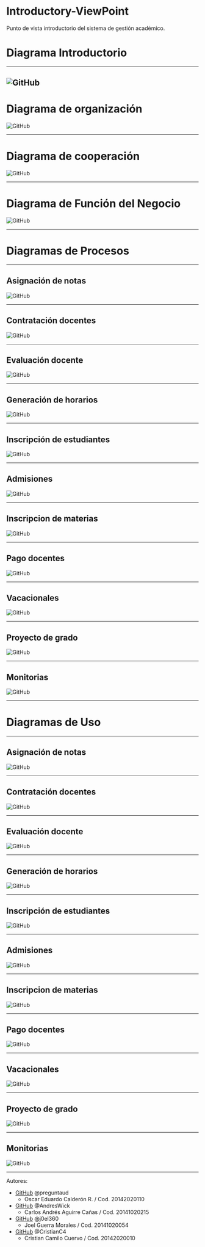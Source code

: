 # Introductory-ViewPoint
Punto de vista introductorio del sistema de gestión académico.


# Diagrama Introductorio
---

 ![GitHub](/Introduction%20ViewPoint.jpg)
 ---
 # Diagrama de organización
 
  ![GitHub](/Model%20from%20the%20organization.jpg)
 
 ---
 # Diagrama de cooperación
 ![GitHub](/co-operation.bmp)
 
 ---
  # Diagrama de Función del Negocio
 ![GitHub](/BusinessFunctions.png)
 
 ---
  # Diagramas de Procesos 
  ---
  ## Asignación de notas
 ![GitHub](/Asignacion%20notas.JPG)
 
 ---
  ## Contratación docentes
 ![GitHub](/Contratacion%20docentes.JPG)
 
 ---
  ## Evaluación docente
 ![GitHub](/Evaluacion%20docente.JPG)
 
 ---
  ## Generación de horarios
 ![GitHub](/Generacion%20horarios.JPG)
 
 ---
  ## Inscripción de estudiantes
 ![GitHub](/Inscripcion%20estudiantes.JPG)
 
 ---
  ## Admisiones
 ![GitHub](/Gestion%20Admision.JPG)
 
 ---
  ## Inscripcion de materias
 ![GitHub](/Inscripcion%20materias.JPG)
 
 ---
  ## Pago docentes
 ![GitHub](/Pago%20docentes.JPG)
 
 ---
  ## Vacacionales
 ![GitHub](/Vacacionales.JPG)
 
 ---
  ## Proyecto de grado
 ![GitHub](/Proyecto%20de%20grado.JPG)
 
 ---
  ## Monitorias
 ![GitHub](/Monitorias.JPG)
 
 ---
  # Diagramas de Uso
  ---
  ## Asignación de notas
 ![GitHub](/Asignacion%20notas.JPG)
 
 ---
  ## Contratación docentes
 ![GitHub](/SerContratacion.JPG)
 
 ---
  ## Evaluación docente
 ![GitHub](/SerEvaluacion.JPG)
 
 ---
  ## Generación de horarios
 ![GitHub](/SerHorarios.JPG)
 
 ---
  ## Inscripción de estudiantes
 ![GitHub](/SerInscripciones.JPG)
 
 ---
  ## Admisiones
 ![GitHub](/SerAdmisiones.JPG)
 
 ---
  ## Inscripcion de materias
 ![GitHub](/SerMaterias.JPG)
 
 ---
  ## Pago docentes
 ![GitHub](/SerPagoDoc.JPG)
 
 ---
  ## Vacacionales
 ![GitHub](/SerVacacionales.JPG)
 
 ---
  ## Proyecto de grado
 ![GitHub](/Proyecto%20de%20grado.JPG)
 
 ---
  ## Monitorias
 ![GitHub](/SerMonitorias.JPG)
 
 ---

 
 
  Autores:
*  [GitHub](https://github.com/preguntaud)
    @preguntaud
    - Oscar Eduardo Calderón R.
    / Cod. 20142020110
*  [GitHub](https://github.com/AndresWick)
    @AndresWick
    - Carlos Andrés Aguirre Cañas
    / Cod. 20141020215
*  [GitHub](https://github.com/j0el360)
    @j0el360
    - Joel Guerra Morales
    / Cod. 20141020054
*  [GitHub](https://github.com/CristianC4)
    @CristianC4
    - Cristian Camilo Cuervo
    / Cod. 20142020010

